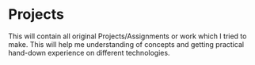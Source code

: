 # Projects
This will contain all original Projects/Assignments or work which I tried to make. This will help me understanding of concepts and getting practical hand-down experience on different technologies.
